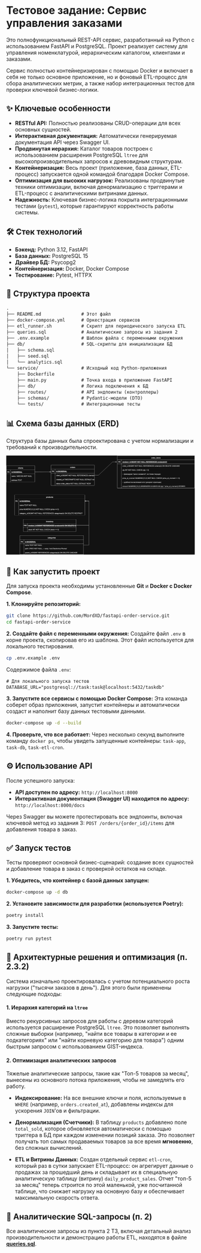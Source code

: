 
# Тестовое задание: Сервис управления заказами

Это полнофункциональный REST-API сервис, разработанный на Python с использованием FastAPI и PostgreSQL. Проект реализует систему для управления номенклатурой, иерархическим каталогом, клиентами и заказами.

Сервис полностью контейнеризирован с помощью Docker и включает в себя не только основное приложение, но и фоновый ETL-процесс для сбора аналитических метрик, а также набор интеграционных тестов для проверки ключевой бизнес-логики.

## ✨ Ключевые особенности

*   **RESTful API:** Полностью реализованы CRUD-операции для всех основных сущностей.
*   **Интерактивная документация:** Автоматически генерируемая документация API через Swagger UI.
*   **Продвинутая иерархия:** Каталог товаров построен с использованием расширения PostgreSQL `ltree` для высокопроизводительных запросов к древовидным структурам.
*   **Контейнеризация:** Весь проект (приложение, база данных, ETL-процесс) запускается одной командой благодаря Docker Compose.
*   **Оптимизация для высоких нагрузок:** Реализованы продвинутые техники оптимизации, включая денормализацию с триггерами и ETL-процесс с аналитическими витринами данных.
*   **Надежность:** Ключевая бизнес-логика покрыта интеграционными тестами (`pytest`), которые гарантируют корректность работы системы.

## 🛠️ Стек технологий

*   **Бэкенд:** Python 3.12, FastAPI
*   **База данных:** PostgreSQL 15
*   **Драйвер БД:** Psycopg2
*   **Контейнеризация:** Docker, Docker Compose
*   **Тестирование:** Pytest, HTTPX

## 📂 Структура проекта

```
.
├── README.md               # Этот файл
├── docker-compose.yml      # Оркестрация сервисов
├── etl_runner.sh           # Скрипт для периодического запуска ETL
├── queries.sql             # Аналитические запросы из задания 2
├── .env.example            # Шаблон файла с переменными окружения
├── db/                     # SQL-скрипты для инициализации БД
│   ├── schema.sql
│   ├── seed.sql
│   └── analytics.sql
└── service/                # Исходный код Python-приложения
    ├── Dockerfile
    ├── main.py             # Точка входа в приложение FastAPI
    ├── db/                 # Логика подключения к БД
    ├── routes/             # API эндпоинты (контроллеры)
    ├── schemas/            # Pydantic-модели (DTO)
    └── tests/              # Интеграционные тесты
```

## 📊 Схема базы данных (ERD)

Структура базы данных была спроектирована с учетом нормализации и требований к производительности.

![ER Diagram](docs/ERD.jpg)

## 🚀 Как запустить проект

Для запуска проекта необходимы установленные **Git** и **Docker с Docker Compose**.

**1. Клонируйте репозиторий:**
```bash
git clone https://github.com/MordXD/fastapi-order-service.git
cd fastapi-order-service
```

**2. Создайте файл с переменными окружения:**
Создайте файл `.env` в корне проекта, скопировав его из шаблона. Этот файл используется для локального тестирования.
```bash
cp .env.example .env
```
Содержимое файла `.env`:
```env
# Для локального запуска тестов
DATABASE_URL="postgresql://task:task@localhost:5432/taskdb"
```

**3. Запустите все сервисы с помощью Docker Compose:**
Эта команда соберет образ приложения, запустит контейнеры и автоматически создаст и наполнит базу данных тестовыми данными.
```bash
docker-compose up -d --build
```

**4. Проверьте, что все работает:**
Через несколько секунд выполните команду `docker ps`, чтобы увидеть запущенные контейнеры: `task-app`, `task-db`, `task-etl-cron`.

## ⚙️ Использование API

После успешного запуска:
*   **API доступен по адресу:** `http://localhost:8000`
*   **Интерактивная документация (Swagger UI) находится по адресу:** `http://localhost:8000/docs`

Через Swagger вы можете протестировать все эндпоинты, включая ключевой метод из задания 3: `POST /orders/{order_id}/items` для добавления товара в заказ.

## ✅ Запуск тестов

Тесты проверяют основной бизнес-сценарий: создание всех сущностей и добавление товара в заказ с проверкой остатков на складе.

**1. Убедитесь, что контейнер с базой данных запущен:**
```bash
docker-compose up -d db
```

**2. Установите зависимости для разработки (используется Poetry):**
```bash
poetry install
```

**3. Запустите тесты:**
```bash
poetry run pytest
```

## 🧠 Архитектурные решения и оптимизация (п. 2.3.2)

Система изначально проектировалась с учетом потенциального роста нагрузки ("тысячи заказов в день"). Для этого были применены следующие подходы:

#### 1. Иерархия категорий на `ltree`
Вместо рекурсивных запросов для работы с деревом категорий используется расширение PostgreSQL `ltree`. Это позволяет выполнять сложные выборки (например, "найти все товары в категории и ее подкатегориях" или "найти корневую категорию для товара") одним быстрым запросом с использованием GIST-индекса.

#### 2. Оптимизация аналитических запросов
Тяжелые аналитические запросы, такие как "Топ-5 товаров за месяц", вынесены из основного потока приложения, чтобы не замедлять его работу.

*   **Индексирование:** На все внешние ключи и поля, используемые в `WHERE` (например, `orders.created_at`), добавлены индексы для ускорения `JOIN`'ов и фильтрации.

*   **Денормализация (Счетчики):** В таблицу `products` добавлено поле `total_sold`, которое обновляется автоматически с помощью триггера в БД при каждом изменении позиций заказа. Это позволяет получать топ самых продаваемых товаров за все время **мгновенно**, без сложных вычислений.

*   **ETL и Витрины Данных:** Создан отдельный сервис `etl-cron`, который раз в сутки запускает ETL-процесс: он агрегирует данные о продажах за прошедший день и складывает их в специальную аналитическую таблицу (витрину) `daily_product_sales`. Отчет "топ-5 за месяц" теперь строится по этой маленькой, уже посчитанной таблице, что снижает нагрузку на основную базу и обеспечивает максимальную скорость ответа.

## 📝 Аналитические SQL-запросы (п. 2)

Все аналитические запросы из пункта 2 ТЗ, включая детальный анализ производительности и демонстрацию работы ETL, находятся в файле **[queries.sql](./queries.sql)**.